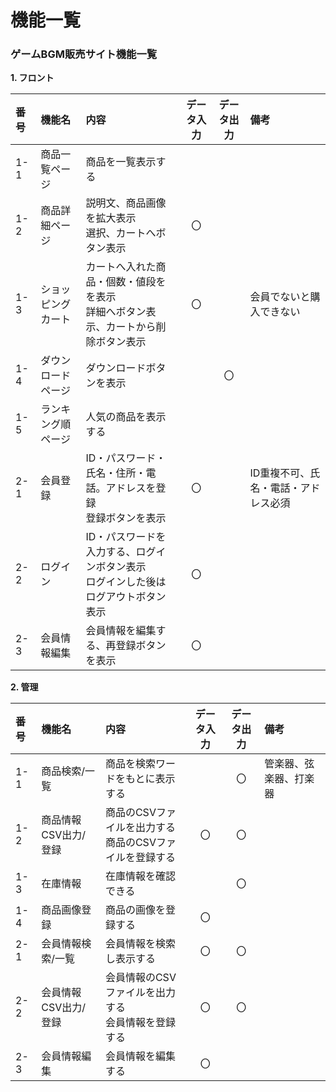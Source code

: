 # 機能一覧
### ゲームBGM販売サイト機能一覧

**1. フロント**

|番号|機能名|内容|データ入力|データ出力|備考|
|:---|:---|:---|:---:|:---:|:---|
|1-1|商品一覧ページ|商品を一覧表示する||||
|1-2|商品詳細ページ|説明文、商品画像を拡大表示<br>選択、カートへボタン表示|〇|||
|1-3|ショッピングカート|カートへ入れた商品・個数・値段をを表示<br>詳細へボタン表示、カートから削除ボタン表示|〇||会員でないと購入できない|
|1-4|ダウンロードページ|ダウンロードボタンを表示||〇||
|1-5|ランキング順ページ|人気の商品を表示する||||
|2-1|会員登録|ID・パスワード・氏名・住所・電話。アドレスを登録<br>登録ボタンを表示|〇||ID重複不可、氏名・電話・アドレス必須|
|2-2|ログイン|ID・パスワードを入力する、ログインボタン表示<br>ログインした後はログアウトボタン表示|〇|||
|2-3|会員情報編集|会員情報を編集する、再登録ボタンを表示|〇|||

**2. 管理**

|番号|機能名|内容|データ入力|データ出力|備考|
|:---|:---|:---|:---:|:---:|:---|
|1-1|商品検索/一覧|商品を検索ワードをもとに表示する||〇|管楽器、弦楽器、打楽器|
|1-2|商品情報CSV出力/登録|商品のCSVファイルを出力する<br>商品のCSVファイルを登録する|〇|〇|
|1-3|在庫情報|在庫情報を確認できる||〇||
|1-4|商品画像登録|商品の画像を登録する|〇|||
|2-1|会員情報検索/一覧|会員情報を検索し表示する|〇|〇||
|2-2|会員情報CSV出力/登録|会員情報のCSVファイルを出力する<br>会員情報を登録する|〇|〇|
|2-3|会員情報編集|会員情報を編集する|〇|||

